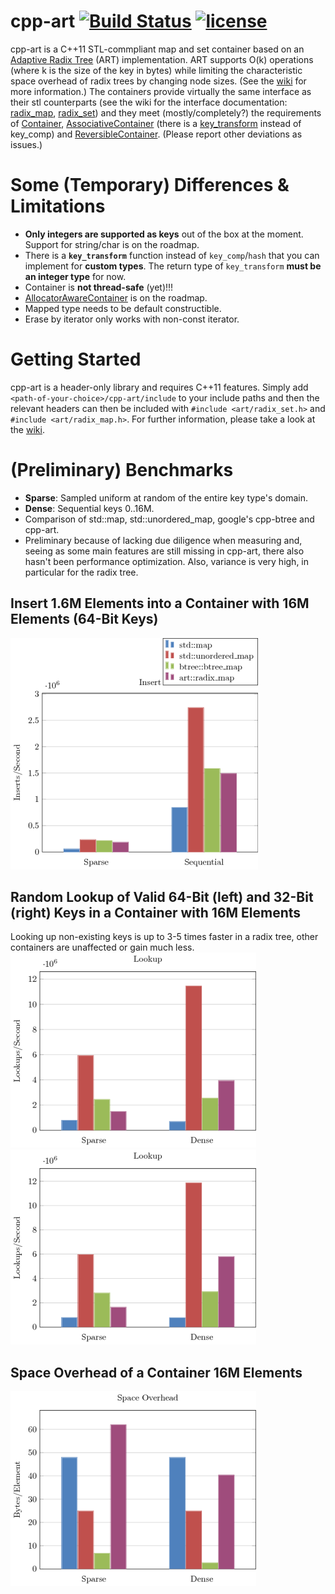 # cpp-art [![Build Status](https://travis-ci.com/philipbecker/cpp-art.svg?token=hxeqbVxYkPnTffugJJXK&branch=master)](https://travis-ci.com/philipbecker/cpp-art) [![license](https://img.shields.io/github/license/mashape/apistatus.svg?maxAge=2592000)](https://github.com/philipbecker/cpp-art/blob/master/LICENSE)
cpp-art is a C++11 STL-commpliant map and set container based on an [Adaptive Radix Tree](http://db.in.tum.de/~leis/papers/ART.pdf) (ART) implementation. ART supports O(k) operations (where k is the size of the key in bytes) while limiting the characteristic space overhead of radix trees by changing node sizes. (See the [wiki](https://github.com/philipbecker/cpp-art/wiki) for more information.) The containers provide virtually the same interface as their stl counterparts (see the wiki for the interface documentation: [radix_map](https://github.com/philipbecker/adaptive_radix_tree/wiki/art::radix_map), [radix_set](https://github.com/philipbecker/adaptive_radix_tree/wiki/art::radix_set)) and they meet (mostly/completely?) the requirements of [Container](http://en.cppreference.com/w/cpp/concept/Container), [AssociativeContainer](http://en.cppreference.com/w/cpp/concept/AssociativeContainer) (there is a [key_transform](https://github.com/philipbecker/cpp-art/wiki/art::key_transform) instead of key_comp) and [ReversibleContainer](http://en.cppreference.com/w/cpp/concept/ReversibleContainer). (Please report other deviations as issues.)


# Some (Temporary) Differences & Limitations
* **Only integers are supported as keys** out of the box at the moment. Support for string/char is on the roadmap.
* There is a **`key_transform`** function instead of `key_comp`/`hash` that you can implement for **custom types**. The return type of  `key_transform` **must be an integer type** for now.
* Container is **not thread-safe** (yet)!!!
* [AllocatorAwareContainer](http://en.cppreference.com/w/cpp/concept/AllocatorAwareContainer) is on the roadmap.
* Mapped type needs to be default constructible.
* Erase by iterator only works with non-const iterator.

# Getting Started
cpp-art is a header-only library and requires C++11 features. Simply add `<path-of-your-choice>/cpp-art/include` to your include paths and then the relevant headers can then be included with `#include <art/radix_set.h>` and `#include <art/radix_map.h>`. For further information, please take a look at the [wiki](https://github.com/philipbecker/cpp-art/wiki).

# (Preliminary) Benchmarks
 * **Sparse**: Sampled uniform at random of the entire key type's domain.
 * **Dense**: Sequential keys 0..16M.
 * Comparison of std::map, std::unordered_map, google's cpp-btree and cpp-art.
 * Preliminary because of lacking due diligence when measuring and, seeing as some main features are still missing in cpp-art, there also hasn't been performance optimization. Also, variance is very high, in particular for the radix tree.
 
## Insert 1.6M Elements into a Container with 16M Elements (64-Bit Keys)
![](benchmarks/charts/insert-10.png?raw=true)
## Random Lookup of Valid 64-Bit (left) and 32-Bit (right) Keys in a Container with 16M Elements
Looking up non-existing keys is up to 3-5 times faster in a radix tree, other containers are unaffected or gain much less.
![](benchmarks/charts/lookup-64.png?raw=true) ![](benchmarks/charts/lookup-32.png?raw=true)
## Space Overhead of a Container 16M Elements
![](benchmarks/charts/space-overhead.png?raw=true)
